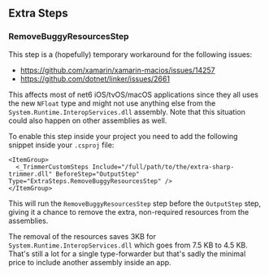 
## Extra Steps

### RemoveBuggyResourcesStep

This step is a (hopefully) temporary workaround for the following issues:
* https://github.com/xamarin/xamarin-macios/issues/14257
* https://github.com/dotnet/linker/issues/2661

This affects most of net6 iOS/tvOS/macOS applications since they all uses
the new `NFloat` type and might not use anything else from the
`System.Runtime.InteropServices.dll` assembly. Note that this situation
could also happen on other assemblies as well.

To enable this step inside your project you need to add the following
snippet inside your `.csproj` file:

```
<ItemGroup>
  <_TrimmerCustomSteps Include="/full/path/to/the/extra-sharp-trimmer.dll" BeforeStep="OutputStep" Type="ExtraSteps.RemoveBuggyResourcesStep" />
</ItemGroup>
```

This will run the `RemoveBuggyResourcesStep` step before the `OutputStep`
step, giving it a chance to remove the extra, non-required resources from
the assemblies.

The removal of the resources saves 3KB for `System.Runtime.InteropServices.dll`
which goes from 7.5 KB to 4.5 KB. That's still a lot for a single type-forwarder
but that's sadly the minimal price to include another assembly inside an app.
